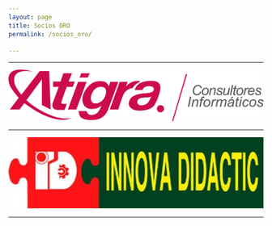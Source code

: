 ```yaml
---
layout: page
title: Socios ORO
permalink: /socios_oro/

---
```




* * *


[<img src="/images/logos/atigra.png" width="800">](https://atigra.es/)

* * *

[<img src="/images/logos/innova-didactic-logo.jpg" width="800">](https://shop.innovadidactic.com/es/)


* * *



